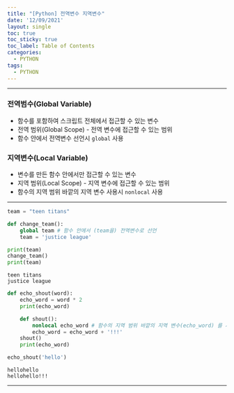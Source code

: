 ```yaml
---
title: "[Python] 전역변수 지역변수"
date: '12/09/2021'
layout: single
toc: true
toc_sticky: true
toc_label: Table of Contents
categories:
  - PYTHON
tags:
  - PYTHON
---
```



---
### 전역범수(Global Variable)
* 함수를 포함하여 스크립트 전체에서 접근할 수 있는 변수
* 전역 범위(Global Scope) - 전역 변수에 접근할 수 있는 범위
* 함수 안에서 전역변수 선언시 ```global``` 사용

### 지역변수(Local Variable)
* 변수를 만든 함수 안에서만 접근할 수 있는 변수
* 지역 범위(Local Scope) - 지역 변수에 접근할 수 있는 범위
* 함수의 지역 범위 바깥의 지역 변수 사용시 ```nonlocal``` 사용

---


```python
team = "teen titans"

def change_team():
    global team # 함수 안에서 (team을) 전역변수로 선언
    team = 'justice league'

print(team)
change_team()
print(team)
```

    teen titans
    justice league



```python
def echo_shout(word):
    echo_word = word * 2
    print(echo_word)

    def shout():
        nonlocal echo_word # 함수의 지역 범위 바깥의 지역 변수(echo_word) 를 사용
        echo_word = echo_word + '!!!'
    shout()
    print(echo_word)

echo_shout('hello')
```

    hellohello
    hellohello!!!

---